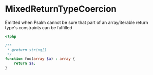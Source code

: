 # MixedReturnTypeCoercion

Emitted when Psalm cannot be sure that part of an array/iterable return type's constraints can be fulfilled

```php
<?php

/**
 * @return string[]
 */
function foo(array $a) : array {
    return $a;
}
```
